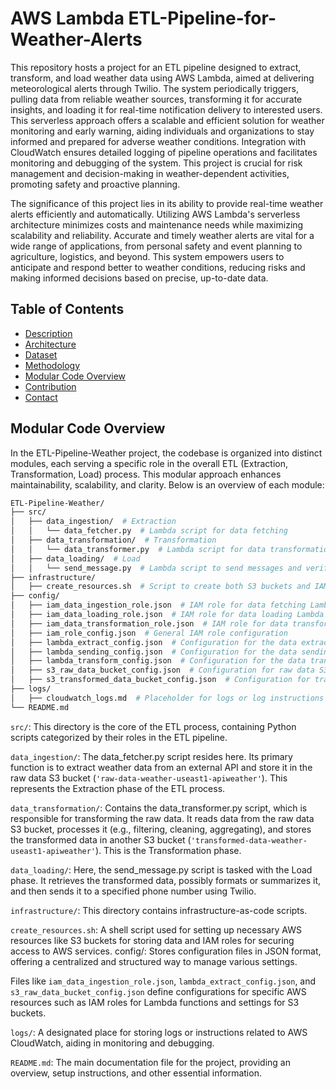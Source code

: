 # AWS Lambda ETL-Pipeline-for-Weather-Alerts  
   
This repository hosts a project for an ETL pipeline designed to extract, transform, and load weather data using AWS Lambda, aimed at delivering meteorological alerts through Twilio. The system periodically triggers, pulling data from reliable weather sources, transforming it for accurate insights, and loading it for real-time notification delivery to interested users. This serverless approach offers a scalable and efficient solution for weather monitoring and early warning, aiding individuals and organizations to stay informed and prepared for adverse weather conditions. Integration with CloudWatch ensures detailed logging of pipeline operations and facilitates monitoring and debugging of the system. This project is crucial for risk management and decision-making in weather-dependent activities, promoting safety and proactive planning.   
  
The significance of this project lies in its ability to provide real-time weather alerts efficiently and automatically. Utilizing AWS Lambda's serverless architecture minimizes costs and maintenance needs while maximizing scalability and reliability. Accurate and timely weather alerts are vital for a wide range of applications, from personal safety and event planning to agriculture, logistics, and beyond. This system empowers users to anticipate and respond better to weather conditions, reducing risks and making informed decisions based on precise, up-to-date data. 

## Table of Contents  
 
- [Description](#description)
- [Architecture](#architecture)
- [Dataset](#Dataset)
- [Methodology](#Methodology)
- [Modular Code Overview](#modular-code-overview)
- [Contribution](#contribution)
- [Contact](#contact)




## Modular Code Overview

In the ETL-Pipeline-Weather project, the codebase is organized into distinct modules, each serving a specific role in the overall ETL (Extraction, Transformation, Load) process. This modular approach enhances maintainability, scalability, and clarity. Below is an overview of each module:

```graphql
ETL-Pipeline-Weather/
├── src/
│   ├── data_ingestion/  # Extraction
│   │   └── data_fetcher.py  # Lambda script for data fetching
│   ├── data_transformation/  # Transformation
│   │   └── data_transformer.py  # Lambda script for data transformation
│   ├── data_loading/  # Load
│   │   └── send_message.py  # Lambda script to send messages and verify delivery
├── infrastructure/
│   ├── create_resources.sh  # Script to create both S3 buckets and IAM roles
├── config/
│   ├── iam_data_ingestion_role.json  # IAM role for data fetching Lambda
│   ├── iam_data_loading_role.json  # IAM role for data loading Lambda
│   ├── iam_data_transformation_role.json  # IAM role for data transformation Lambda
│   ├── iam_role_config.json  # General IAM role configuration
│   ├── lambda_extract_config.json  # Configuration for the data extraction Lambda function
│   ├── lambda_sending_config.json  # Configuration for the data sending Lambda function
│   ├── lambda_transform_config.json  # Configuration for the data transformation Lambda function
│   ├── s3_raw_data_bucket_config.json  # Configuration for raw data S3 bucket
│   ├── s3_transformed_data_bucket_config.json  # Configuration for transformed data S3 bucket
├── logs/
│   ├── cloudwatch_logs.md  # Placeholder for logs or log instructions
└── README.md
```

`src/`: This directory is the core of the ETL process, containing Python scripts categorized by their roles in the ETL pipeline.

`data_ingestion/`: The data_fetcher.py script resides here. Its primary function is to extract weather data from an external API and store it in the raw data S3 bucket (`'raw-data-weather-useast1-apiweather'`). This represents the Extraction phase of the ETL process.

`data_transformation/`: Contains the data_transformer.py script, which is responsible for transforming the raw data. It reads data from the raw data S3 bucket, processes it (e.g., filtering, cleaning, aggregating), and stores the transformed data in another S3 bucket (`'transformed-data-weather-useast1-apiweather'`). This is the Transformation phase.

`data_loading/`: Here, the send_message.py script is tasked with the Load phase. It retrieves the transformed data, possibly formats or summarizes it, and then sends it to a specified phone number using Twilio.

`infrastructure/`: This directory contains infrastructure-as-code scripts.

`create_resources.sh`: A shell script used for setting up necessary AWS resources like S3 buckets for storing data and IAM roles for securing access to AWS services.
config/: Stores configuration files in JSON format, offering a centralized and structured way to manage various settings.

Files like `iam_data_ingestion_role.json`, `lambda_extract_config.json`, and `s3_raw_data_bucket_config.json` define configurations for specific AWS resources such as IAM roles for Lambda functions and settings for S3 buckets.

`logs/`: A designated place for storing logs or instructions related to AWS CloudWatch, aiding in monitoring and debugging.

`README.md`: The main documentation file for the project, providing an overview, setup instructions, and other essential information.

